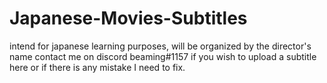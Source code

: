 # Japanese-Movies-Subtitles
intend for japanese learning purposes, will be organized by the director's name
contact me on discord beaming#1157 if you wish to upload a subtitle here or if there is any mistake I need to fix.
